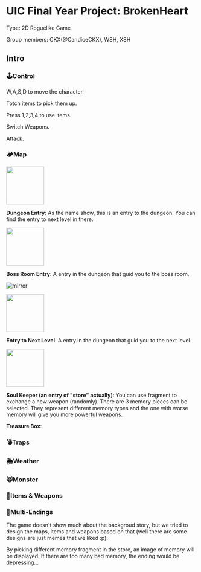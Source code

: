 # UIC Final Year Project: BrokenHeart
Type: 2D Roguelike Game 

Group members: CKX(@CandiceCKX), WSH, XSH

## Intro

### 🕹️Control

W,A,S,D to move the character.

Totch items to pick them up.

Press 1,2,3,4 to use items.

Switch Weapons.

Attack.


### 🏕️Map

<img src="https://user-images.githubusercontent.com/36480688/176796253-73e6190d-e454-4e50-824b-e6fad39be940.gif" width = "100" alt="" align=center />

**Dungeon Entry**: As the name show, this is an entry to the dungeon. You can find the entry to next level in there.

<img src="https://user-images.githubusercontent.com/36480688/176796499-f444e8f2-3b8b-4ddb-9443-6bcc826f7399.gif" width = "100" alt="" align=center />

**Boss Room Entry**: A entry in the dungeon that guid you to the boss room.

![mirror](https://user-images.githubusercontent.com/36480688/176796606-e3cd0808-bd48-4e00-b048-9c3688fd76c2.gif)


<img src="https://user-images.githubusercontent.com/36480688/176796606-e3cd0808-bd48-4e00-b048-9c3688fd76c2.gif" width = "100" alt="" align=center />

**Entry to Next Level**: A entry in the dungeon that guid you to the next level.


<img src="https://user-images.githubusercontent.com/36480688/176794783-0a87b919-a38a-41f1-aac9-3396721881bd.png" width = "100" alt="" align=center />

**Soul Keeper (an entry of "store" actually)**: You can use fragment to exchange a new weapon (randomly). There are 3 memory pieces can be selected. They represent different memory types and the one with worse memory will give you more powerful weapons.

**Treasure Box**: 


### 💣Traps

### 🌦️Weather


### 🙀Monster


### 🎁Items & Weapons


### 🌌Multi-Endings

The game doesn't show much about the backgroud story, but we tried to design the maps, items and weapons based on that (well there are some designs are just memes that we liked :p).

By picking different memory fragment in the store, an image of memory will be displayed. If there are too many bad memory, the ending would be depressing...


